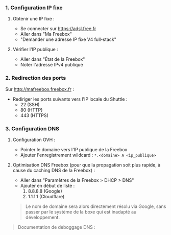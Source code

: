 ### 1. Configuration IP fixe

1. Obtenir une IP fixe :

   - Se connecter sur <https://adsl.free.fr>
   - Aller dans "Ma Freebox"
   - "Demander une adresse IP fixe V4 full-stack"

2. Vérifier l'IP publique :
   - Aller dans "État de la Freebox"
   - Noter l'adresse IPv4 publique

### 2. Redirection des ports

Sur <http://mafreebox.freebox.fr> :

- Rediriger les ports suivants vers l'IP locale du Shuttle :
  - 22 (SSH)
  - 80 (HTTP)
  - 443 (HTTPS)

### 3. Configuration DNS

1. Configuration OVH :

   - Pointer le domaine vers l'IP publique de la Freebox
   - Ajouter l'enregistrement wildcard : `*.<domaine> A <ip_publique>`

2. Optimisation DNS Freebox (pour que la propagation soit plus rapide, à cause du caching DNS de la Freebox) :

   - Aller dans "Paramètres de la Freebox > DHCP > DNS"
   - Ajouter en début de liste :
     1. 8.8.8.8 (Google)
     2. 1.1.1.1 (Cloudflare)

   > Le nom de domaine sera alors directement résolu via Google, sans passer par le système de la boxe qui est inadapté au développement.

> Documentation de deboggage DNS :
